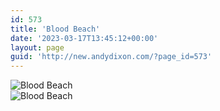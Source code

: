 ```yaml
---
id: 573
title: 'Blood Beach'
date: '2023-03-17T13:45:12+00:00'
layout: page
guid: 'http://new.andydixon.com/?page_id=573'
---
```


![Blood Beach](https://i0.wp.com/assets.g8x2.ldn.idrivee2-23.com/posters/Blood%20Beach%2001.jpg?w=1200&ssl=1 "Blood Beach")  
![Blood Beach](https://i0.wp.com/assets.g8x2.ldn.idrivee2-23.com/posters/Blood%20Beach%2002.jpg?w=1200&ssl=1 "Blood Beach")